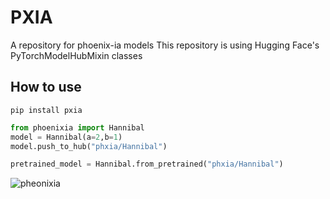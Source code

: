 # PXIA
A repository for phoenix-ia models 
This repository is using Hugging Face's PyTorchModelHubMixin classes

## How to use

```
pip install pxia
```

```python
from phoenixia import Hannibal
model = Hannibal(a=2,b=1)
model.push_to_hub("phxia/Hannibal")

pretrained_model = Hannibal.from_pretrained("phxia/Hannibal")
```


![pheonixia](https://github.com/not-lain/pxia/blob/main/logo.png?raw=true)